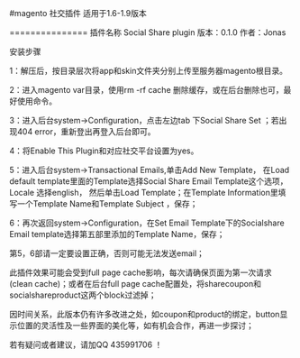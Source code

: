 #magento 社交插件 适用于1.6-1.9版本

===============
插件名称 Social Share plugin
版本：0.1.0
作者：Jonas

安装步骤

1：解压后，按目录层次将app和skin文件夹分别上传至服务器magento根目录。

2：进入magento var目录，使用rm -rf cache 删除缓存，或在后台删除也可，最好使用命令。

3：进入后台system->Configuration，点击左边tab 下Social Share Set  ；若出现404 error，重新登出再登入后台即可。

4：将Enable This Plugin和对应社交平台设置为yes。

5：进入后台system->Transactional Emails,单击Add New Template，
   在Load default template里面的Template选择Social Share Email Template这个选项，Locale 选择english，
   然后单击Load Template；在Template Information里填写一个Template Name和Template Subject ，保存；
   
6：再次返回system->Configuration，在Set Email Template下的Socialshare Email template选择第五部里添加的Template Name，保存；


第5，6部请一定要设置正确，否则可能无法发送email；

此插件效果可能会受到full page cache影响，每次请确保页面为第一次请求(clean cache)；或者在后台full page cache配置处，将sharecoupon和socialshareproduct这两个block过滤掉；


因时间关系，此版本仍有许多改进之处，如coupon和product的绑定，button显示位置的灵活性及一些界面的美化等，如有机会合作，再进一步探讨；

若有疑问或者建议，请加QQ 435991706 ！
